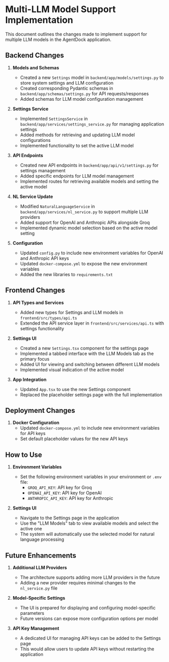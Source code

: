 # Multi-LLM Model Support Implementation

This document outlines the changes made to implement support for multiple LLM models in the AgentDock application.

## Backend Changes

1. **Models and Schemas**
   - Created a new `Settings` model in `backend/app/models/settings.py` to store system settings and LLM configuration
   - Created corresponding Pydantic schemas in `backend/app/schemas/settings.py` for API requests/responses
   - Added schemas for LLM model configuration management

2. **Settings Service**
   - Implemented `SettingsService` in `backend/app/services/settings_service.py` for managing application settings
   - Added methods for retrieving and updating LLM model configurations
   - Implemented functionality to set the active LLM model

3. **API Endpoints**
   - Created new API endpoints in `backend/app/api/v1/settings.py` for settings management
   - Added specific endpoints for LLM model management
   - Implemented routes for retrieving available models and setting the active model

4. **NL Service Update**
   - Modified `NaturalLanguageService` in `backend/app/services/nl_service.py` to support multiple LLM providers
   - Added support for OpenAI and Anthropic APIs alongside Groq
   - Implemented dynamic model selection based on the active model setting

5. **Configuration**
   - Updated `config.py` to include new environment variables for OpenAI and Anthropic API keys
   - Updated `docker-compose.yml` to expose the new environment variables
   - Added the new libraries to `requirements.txt`

## Frontend Changes

1. **API Types and Services**
   - Added new types for Settings and LLM models in `frontend/src/types/api.ts`
   - Extended the API service layer in `frontend/src/services/api.ts` with settings functionality

2. **Settings UI**
   - Created a new `Settings.tsx` component for the settings page
   - Implemented a tabbed interface with the LLM Models tab as the primary focus
   - Added UI for viewing and switching between different LLM models
   - Implemented visual indication of the active model

3. **App Integration**
   - Updated `App.tsx` to use the new Settings component
   - Replaced the placeholder settings page with the full implementation

## Deployment Changes

1. **Docker Configuration**
   - Updated `docker-compose.yml` to include new environment variables for API keys
   - Set default placeholder values for the new API keys

## How to Use

1. **Environment Variables**
   - Set the following environment variables in your environment or `.env` file:
     - `GROQ_API_KEY`: API key for Groq
     - `OPENAI_API_KEY`: API key for OpenAI
     - `ANTHROPIC_API_KEY`: API key for Anthropic

2. **Settings UI**
   - Navigate to the Settings page in the application
   - Use the "LLM Models" tab to view available models and select the active one
   - The system will automatically use the selected model for natural language processing

## Future Enhancements

1. **Additional LLM Providers**
   - The architecture supports adding more LLM providers in the future
   - Adding a new provider requires minimal changes to the `nl_service.py` file

2. **Model-Specific Settings**
   - The UI is prepared for displaying and configuring model-specific parameters
   - Future versions can expose more configuration options per model

3. **API Key Management**
   - A dedicated UI for managing API keys can be added to the Settings page
   - This would allow users to update API keys without restarting the application 